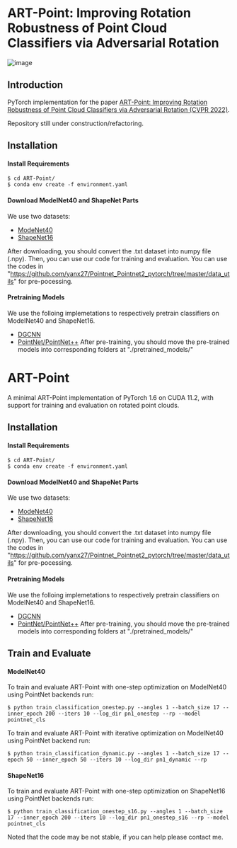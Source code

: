 # ART-Point: Improving Rotation Robustness of Point Cloud Classifiers via Adversarial Rotation

![image](https://github.com/robinwang1/ART-Point/blob/main/assets/fig1.png)

## Introduction
PyTorch implementation for the paper [ART-Point: Improving Rotation Robustness of Point Cloud Classifiers via Adversarial Rotation (CVPR 2022)](http://arxiv.org/abs/2203.03888).

Repository still under construction/refactoring. 

## Installation
#### Install Requirements
    $ cd ART-Point/
    $ conda env create -f environment.yaml

#### Download ModelNet40 and ShapeNet Parts
We use two datasets:
* [ModeNet40](https://shapenet.cs.stanford.edu/media/modelnet40_normal_resampled.zip)
* [ShapeNet16](https://shapenet.cs.stanford.edu/media/shapenetcore_partanno_segmentation_benchmark_v0_normal.zip)

After downloading, you should convert the .txt dataset into numpy file (.npy). Then, you can use our code for training and evaluation.
You can use the codes in "https://github.com/yanx27/Pointnet_Pointnet2_pytorch/tree/master/data_utils" for pre-pocessing.

#### Pretraining Models
We use the folloing implemetations to respectively pretrain classifiers on ModelNet40 and ShapeNet16.
* [DGCNN](https://github.com/WangYueFt/dgcnn/tree/master/pytorch)
* [PointNet/PointNet++](https://github.com/yanx27/Pointnet_Pointnet2_pytorch)
After pre-training, you should move the pre-trained models into corresponding folders at "./pretrained_models/"

# ART-Point
A minimal ART-Point implementation of PyTorch 1.6 on CUDA 11.2, with support for training and evaluation on rotated point clouds.

## Installation
#### Install Requirements
    $ cd ART-Point/
    $ conda env create -f environment.yaml

#### Download ModelNet40 and ShapeNet Parts
We use two datasets:
* [ModeNet40](https://shapenet.cs.stanford.edu/media/modelnet40_normal_resampled.zip)
* [ShapeNet16](https://shapenet.cs.stanford.edu/media/shapenetcore_partanno_segmentation_benchmark_v0_normal.zip)

After downloading, you should convert the .txt dataset into numpy file (.npy). Then, you can use our code for training and evaluation.
You can use the codes in "https://github.com/yanx27/Pointnet_Pointnet2_pytorch/tree/master/data_utils" for pre-pocessing.

#### Pretraining Models
We use the folloing implemetations to respectively pretrain classifiers on ModelNet40 and ShapeNet16.
* [DGCNN](https://github.com/WangYueFt/dgcnn/tree/master/pytorch)
* [PointNet/PointNet++](https://github.com/yanx27/Pointnet_Pointnet2_pytorch)
After pre-training, you should move the pre-trained models into corresponding folders at "./pretrained_models/"

## Train and Evaluate

#### ModelNet40
To train and evaluate ART-Point with one-step optimization on ModelNet40 using PointNet backends run: 
```
$ python train_classification_onestep.py --angles 1 --batch_size 17 --inner_epoch 200 --iters 10 --log_dir pn1_onestep --rp --model pointnet_cls
```

To train and evaluate ART-Point with iterative optimization on ModelNet40 using PointNet backend run: 
```
$ python train_classification_dynamic.py --angles 1 --batch_size 17 --epoch 50 --inner_epoch 50 --iters 10 --log_dir pn1_dynamic --rp
```

#### ShapeNet16

To train and evaluate ART-Point with one-step optimization on ShapeNet16 using PointNet backends run: 
```
$ python train_classification_onestep_s16.py --angles 1 --batch_size 17 --inner_epoch 200 --iters 10 --log_dir pn1_onestep_s16 --rp --model pointnet_cls

```

Noted that the code may be not stable, if you can help please contact me.



